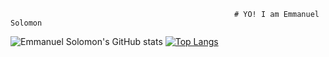                                                       # YO! I am Emmanuel Solomon
![Emmanuel Solomon's GitHub stats](https://github-readme-stats.vercel.app/api?username=Kis123mas&show_icons=true&theme=radical)
[![Top Langs](https://github-readme-stats.vercel.app/api/top-langs/?username=Kis123mas&layout=compact)](https://github.com/anuraghazra/github-readme-stats)
